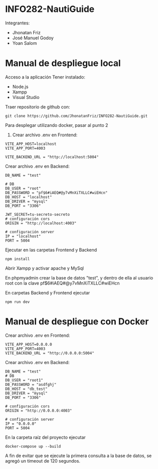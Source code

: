 # INFO282-NautiGuide

Integrantes:
  - Jhonatan Friz
  - José Manuel Godoy
  - Yoan Salom

# Manual de despliegue local

Acceso a la aplicación
Tener instalado:
* Node.js
* Xampp
* Visual Studio

Traer repositorio de github con:
```
git clone https://github.com/JhonatanFriz/INFO282-NautiGuide.git
```
Para desplegar utilizando docker, pasar al punto 2

1. Crear archivo .env en Frontend:
```
VITE_APP_HOST=localhost
VITE_APP_PORT=4003

VITE_BACKEND_URL = "http://localhost:5004"
```

Crear archivo .env en Backend:
```
DB_NAME = "test"

# DB 
DB_USER = "root"
DB_PASSWORD = "pf$6#iAEQ#@y7vMnXiTXLLC#wiEHcn"
DB_HOST = "localhost"
DB_DRIVER = "mysql"
DB_PORT = "3306"

JWT_SECRET=tu-secreto-secreto
# configuración cors 
ORIGIN = "http://localhost:4003"

# configuración server 
IP = "localhost"
PORT = 5004
```
Ejecutar en las carpetas Frontend y Backend
```
npm install
```
Abrir Xampp y activar apache y MySql

En phpmyadmin crear la base de datos "test", y dentro de ella al usuario root con la clave pf$6#iAEQ#@y7vMnXiTXLLC#wiEHcn


En carpetas Backend y Frontend ejecutar
```
npm run dev
```

# Manual de despliegue con Docker

Crear archivo .env en Frontend:
```
VITE_APP_HOST=0.0.0.0
VITE_APP_PORT=4003
VITE_BACKEND_URL = "http://0.0.0.0:5004"
```

Crear archivo .env en Backend:
```
DB_NAME = "test"
# DB
DB_USER = "root1"
DB_PASSWORD = "asdfghj" 
DB_HOST = "db_test"
DB_DRIVER = "mysql"
DB_PORT = "3306"

# configuración cors 
ORIGIN = "http://0.0.0.0:4003"

# configuración server 
IP = "0.0.0.0"
PORT = 5004
```

En la carpeta raíz del proyecto ejecutar
```
docker-compose up --build
```
A fin de evitar que se ejecute la primera consulta a la base de datos, se agregó un timeout de 120 segundos.

   
   
